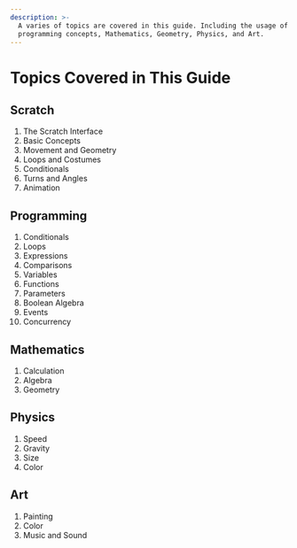 ```yaml
---
description: >-
  A varies of topics are covered in this guide. Including the usage of Scratch,
  programming concepts, Mathematics, Geometry, Physics, and Art.
---
```


# Topics Covered in This Guide

## Scratch

1. The Scratch Interface
2. Basic Concepts
3. Movement and Geometry 
4. Loops and Costumes
5. Conditionals
6. Turns and Angles
7. Animation

## Programming

1. Conditionals
2. Loops
3. Expressions
4. Comparisons
5. Variables
6. Functions
7. Parameters
8. Boolean Algebra
9. Events
10. Concurrency

## Mathematics

1. Calculation
2. Algebra
3. Geometry

## Physics

1. Speed
2. Gravity
3. Size
4. Color

## Art

1. Painting
2. Color
3. Music and Sound

